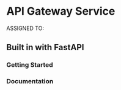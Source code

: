 # API Gateway Service

ASSIGNED TO: 

## Built in  with FastAPI

### Getting Started

### Documentation

